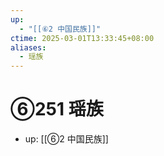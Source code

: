 ```yaml
---
up:
  - "[[⑥2 中国民族]]"
ctime: 2025-03-01T13:33:45+08:00
aliases:
  - 瑶族
---
```


# ⑥251 瑶族

- up: [[⑥2 中国民族]]
